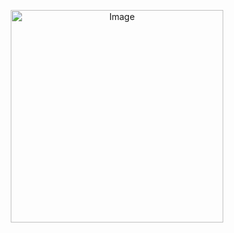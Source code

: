 <p align="center">
  <img src="https://i.pinimg.com/originals/50/da/8c/50da8c44ba216bd8d5c20992bc8ce939.gif" alt="Image" style="width: 340px;display: block; margin: 0 auto;"/>
</p>

